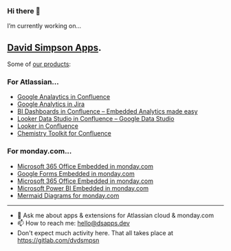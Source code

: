 ### Hi there 👋

I’m currently working on...

## [David Simpson Apps](https://www.dsapps.dev/). 
 
Some of [our products](https://www.dsapps.dev/products/):
### For Atlassian...
- [Google Analaytics in Confluence](https://www.dsapps.dev/products/google-analytics-in-confluence/)
- [Google Analytics in Jira](https://www.dsapps.dev/products/google-analytics-in-jira/)
- [BI Dashboards in Confluence – Embedded Analytics made easy](https://www.dsapps.dev/products/bi-dashboards-in-confluence/)
- [Looker Data Studio in Confluence – Google Data Studio](https://www.dsapps.dev/products/looker-studio-in-confluence/)
- [Looker in Confluence](https://www.dsapps.dev/products/looker-in-confluence/)
- [Chemistry Toolkit for Confluence](https://www.dsapps.dev/products/chemistry-toolkit-for-confluence/)
###  For monday.com...
- [Microsoft 365 Office Embedded in monday.com]()
- [Google Forms Embedded in monday.com](https://www.dsapps.dev/products/google-forms-in-monday-dot-com/)
- [Microsoft 365 Office Embedded in monday.com](https://www.dsapps.dev/products/microsoft-365-office-embedded/)
- [Microsoft Power BI Embedded in monday.com](https://www.dsapps.dev/products/microsoft-power-bi-in-monday-dot-com/)
- [Mermaid Diagrams for monday.com](https://www.dsapps.dev/products/mermaid-diagrams-in-monday-dot-com/)

---

- 💬  Ask me about apps & extensions for Atlassian cloud & monday.com
- 📫  How to reach me: hello@dsapps.dev
- Don't expect much activity here. That all takes place at https://gitlab.com/dvdsmpsn


